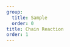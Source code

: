 ```yaml
---
group:
  title: Sample
  order: 0
title: Chain Reaction
order: 1
---
```


<code src="./ChainReaction/index.tsx" compact></code>
